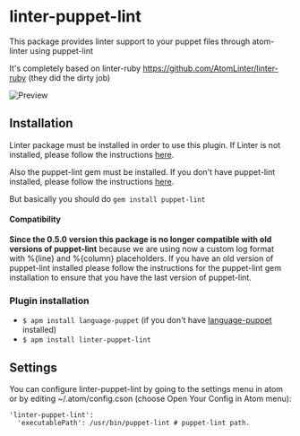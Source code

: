 
linter-puppet-lint
=========================

This package provides linter support to your puppet files through atom-linter using puppet-lint

It's completely based on linter-ruby https://github.com/AtomLinter/linter-ruby (they did the dirty job)

![Preview](http://s16.postimg.org/b84dqyuf9/pup_lin_scrsho.png)

## Installation
Linter package must be installed in order to use this plugin. If Linter is not installed, please follow the instructions [here](https://github.com/AtomLinter/Linter).

Also the puppet-lint gem must be installed. If you don't have puppet-lint installed, please follow the instructions [here](http://puppet-lint.com/).

But basically you should do `gem install puppet-lint`

#### Compatibility
__Since the 0.5.0 version this package is no longer compatible with old versions of puppet-lint__ because we are using now a custom log format with %{line} and %{column} placeholders.
If you have an old version of puppet-lint installed please follow the instructions for the puppet-lint gem installation to ensure that you have the last version of puppet-lint.

### Plugin installation

* `$ apm install language-puppet` (if you don't have [language-puppet](https://github.com/atom/language-puppet) installed)
* `$ apm install linter-puppet-lint`

## Settings

You can configure linter-puppet-lint by going to the settings menu in atom or by editing ~/.atom/config.cson (choose Open Your Config in Atom menu):

```
'linter-puppet-lint':
  'executablePath': /usr/bin/puppet-lint # puppet-lint path.
```
